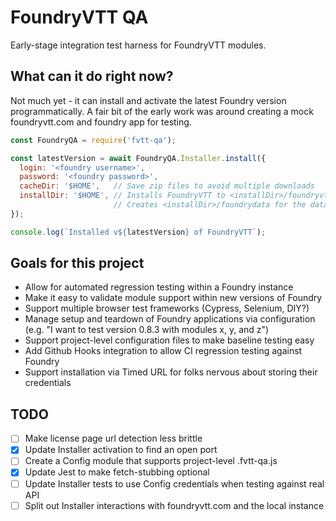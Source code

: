 # FoundryVTT QA

Early-stage integration test harness for FoundryVTT modules.

## What can it do right now?

Not much yet - it can install and activate the latest Foundry version programmatically. A fair bit of the early work was around creating a mock foundryvtt.com and foundry app for testing.

```js
const FoundryQA = require('fvtt-qa');

const latestVersion = await FoundryQA.Installer.install({
  login: '<foundry username>',
  password: '<foundry password>',
  cacheDir: '$HOME',   // Save zip files to avoid multiple downloads
  installDir: '$HOME', // Installs FoundryVTT to <installDir>/foundryvtt
                       // Creates <installDir>/foundrydata for the data
});

console.log(`Installed v${latestVersion} of FoundryVTT`);
```

## Goals for this project
- Allow for automated regression testing within a Foundry instance
- Make it easy to validate module support within new versions of Foundry
- Support multiple browser test frameworks (Cypress, Selenium, DIY?)
- Manage setup and teardown of Foundry applications via configuration (e.g. "I want to test version 0.8.3 with modules x, y, and z")
- Support project-level configuration files to make baseline testing easy
- Add Github Hooks integration to allow CI regression testing against Foundry 
- Support installation via Timed URL for folks nervous about storing their credentials

## TODO
- [ ] Make license page url detection less brittle
- [X] Update Installer activation to find an open port
- [ ] Create a Config module that supports project-level .fvtt-qa.js
- [X] Update Jest to make fetch-stubbing optional
- [ ] Update Installer tests to use Config credentials when testing against real API
- [ ] Split out Installer interactions with foundryvtt.com and the local instance
